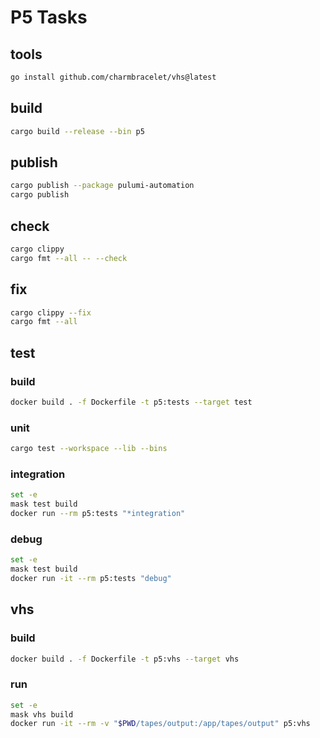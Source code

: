 # P5 Tasks

## tools
~~~sh
go install github.com/charmbracelet/vhs@latest
~~~

## build

~~~sh
cargo build --release --bin p5
~~~

## publish
~~~sh
cargo publish --package pulumi-automation
cargo publish
~~~

## check

~~~sh
cargo clippy
cargo fmt --all -- --check
~~~

## fix

~~~sh
cargo clippy --fix
cargo fmt --all
~~~

## test

### build
~~~sh
docker build . -f Dockerfile -t p5:tests --target test
~~~

### unit

~~~sh
cargo test --workspace --lib --bins
~~~

### integration

~~~sh
set -e
mask test build
docker run --rm p5:tests "*integration"
~~~

### debug
~~~sh
set -e
mask test build
docker run -it --rm p5:tests "debug"
~~~

## vhs

### build
~~~sh
docker build . -f Dockerfile -t p5:vhs --target vhs
~~~

### run
~~~sh
set -e
mask vhs build
docker run -it --rm -v "$PWD/tapes/output:/app/tapes/output" p5:vhs
~~~
